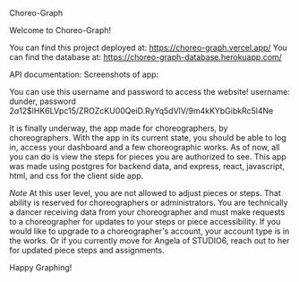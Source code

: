 Choreo-Graph

Welcome to Choreo-Graph!

You can find this project deployed at: https://choreo-graph.vercel.app/
You can find the database at: https://choreo-graph-database.herokuapp.com/

API documentation:
Screenshots of app:

You can use this username and password to access the website! username: dunder, password $2a$12$lHK6LVpc15/ZROZcKU00QeiD.RyYq5dVlV/9m4kKYbGibkRc5l4Ne

It is finally underway, the app made for choreographers, by choreographers. With the app in its current state, you should be able to log in, access your dashboard and a few choreographic works. As of now, all you can do is view the steps for pieces you are authorized to see. This app was made using postgres for backend data, and express, react, javascript, html, and css for the client side app.

*Note* At this user level, you are not allowed to adjust pieces or steps. That ability is reserved for choreographers or administrators. You are technically a dancer receiving data from your choreographer and must make requests to a choreographer for updates to your steps or piece accessibility. If you would like to upgrade to a choreographer's account, your account type is in the works. Or if you currently move for Angela of STUDIO6, reach out to her for updated piece steps and assignments.

Happy Graphing!